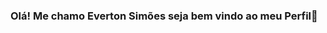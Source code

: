 ### Olá! Me chamo Everton Simões seja bem vindo ao meu Perfil👋

<!--
**evertonmsimoes/evertonmsimoes** is a ✨ _special_ ✨ repository because its `README.md` (this file) appears on your GitHub profile.

Here are some ideas to get you started:


